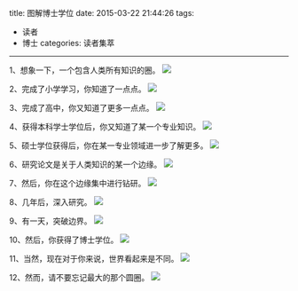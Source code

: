 title: 图解博士学位
date: 2015-03-22 21:44:26
tags:
- 读者
- 博士
categories: 读者集萃
---

  1、想象一下，一个包含人类所有知识的圈。
![](http://voidking.qiniudn.com/@/imgs/phd/1.jpg)
 <!--more--> 
  2、完成了小学学习，你知道了一点点。
![](http://voidking.qiniudn.com/@/imgs/phd/2.jpg)

  3、完成了高中，你又知道了更多一点点。
![](http://voidking.qiniudn.com/@/imgs/phd/3.jpg)

  4、获得本科学士学位后，你又知道了某一个专业知识。
![](http://voidking.qiniudn.com/@/imgs/phd/4.jpg)

  5、硕士学位获得后，你在某一专业领域进一步了解更多。
![](http://voidking.qiniudn.com/@/imgs/phd/5.jpg)

  6、研究论文是关于人类知识的某一个边缘。
![](http://voidking.qiniudn.com/@/imgs/phd/6.jpg)

  7、然后，你在这个边缘集中进行钻研。
![](http://voidking.qiniudn.com/@/imgs/phd/7.jpg)

  8、几年后，深入研究。
![](http://voidking.qiniudn.com/@/imgs/phd/8.jpg)

  9、有一天，突破边界。
![](http://voidking.qiniudn.com/@/imgs/phd/9.jpg)

  10、然后，你获得了博士学位。
![](http://voidking.qiniudn.com/@/imgs/phd/10.jpg)

  11、当然，现在对于你来说，世界看起来是不同。
![](http://voidking.qiniudn.com/@/imgs/phd/11.jpg)

  12、然而，请不要忘记最大的那个圆圈。
![](http://voidking.qiniudn.com/@/imgs/phd/12.jpg)